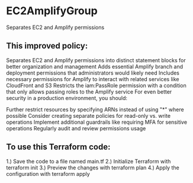# EC2AmplifyGroup
Separates EC2 and Amplify permissions

## This improved policy:

Separates EC2 and Amplify permissions into distinct statement blocks for better organization and management
Adds essential Amplify branch and deployment permissions that administrators would likely need
Includes necessary permissions for Amplify to interact with related services like CloudFront and S3
Restricts the iam:PassRole permission with a condition that only allows passing roles to the Amplify service
For even better security in a production environment, you should:

Further restrict resources by specifying ARNs instead of using "*" where possible
Consider creating separate policies for read-only vs. write operations
Implement additional guardrails like requiring MFA for sensitive operations
Regularly audit and review permissions usage

## To use this Terraform code:

1.) Save the code to a file named main.tf
2.) Initialize Terraform with terraform init
3.) Preview the changes with terraform plan
4.) Apply the configuration with terraform apply
